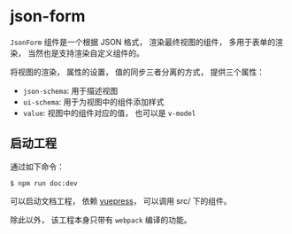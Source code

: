 # json-form

`JsonForm` 组件是一个根据 JSON 格式， 渲染最终视图的组件， 多用于表单的渲染， 当然也是支持渲染自定义组件的。

将视图的渲染， 属性的设置， 值的同步三者分离的方式， 提供三个属性：

- `json-schema`: 用于描述视图
- `ui-schema`: 用于为视图中的组件添加样式
- `value`: 视图中的组件对应的值， 也可以是 `v-model`

## 启动工程

通过如下命令：

```shell
$ npm run doc:dev
```

可以启动文档工程， 依赖 [vuepress](https://vuepress.vuejs.org/)， 可以调用 src/ 下的组件。

除此以外， 该工程本身只带有 `webpack` 编译的功能。
